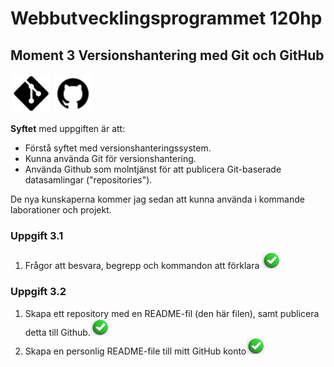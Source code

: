# Webbutvecklingsprogrammet 120hp

## Moment 3 Versionshantering med Git och GitHub

[<img src="image-1.png" width="66" />](image-1.png) [<img src="image.png" />](image.png)

**Syftet** med uppgiften är att:

- Förstå syftet med versionshanteringssystem.
- Kunna använda Git för versionshantering.
- Använda Github som molntjänst för att publicera Git-baserade datasamlingar ("repositories").

De nya kunskaperna kommer jag sedan att kunna använda i kommande laborationer och projekt.

### Uppgift 3.1

1. Frågor att besvara, begrepp och kommandon att förklara [<img src="image-2.png" width="30" />](image-2.png)

### Uppgift 3.2

1. Skapa ett repository med en README-fil (den här filen), samt publicera detta till Github.[<img src="image-2.png" width="30" />](image-2.png)
2. Skapa en personlig README-file till mitt GitHub konto[<img src="image-2.png" width="30" />](image-2.png)
